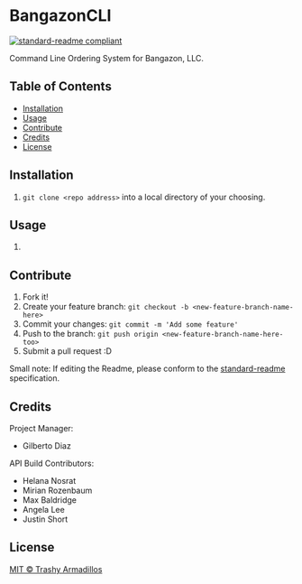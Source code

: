 # BangazonCLI
[![standard-readme compliant](https://img.shields.io/badge/readme%20style-standard-brightgreen.svg?style=flat-square)](https://github.com/RichardLitt/standard-readme)

Command Line Ordering System for Bangazon, LLC.

## Table of Contents

- [Installation](#installation)
- [Usage](#usage)   
- [Contribute](#contribute)
- [Credits](#credits)
- [License](#license)

## Installation
1. ```git clone <repo address>``` into a local directory of your choosing.


## Usage
1.


## Contribute
1. Fork it!
2. Create your feature branch:
```git checkout -b <new-feature-branch-name-here>```
3. Commit your changes:
```git commit -m 'Add some feature'```
4. Push to the branch:
```git push origin <new-feature-branch-name-here-too>```
5. Submit a pull request :D

Small note: If editing the Readme, please conform to the [standard-readme](https://github.com/RichardLitt/standard-readme) specification.

## Credits
Project Manager:
  - Gilberto Diaz

API Build Contributors:
  - Helana Nosrat
  - Mirian Rozenbaum
  - Max Baldridge
  - Angela Lee
  - Justin Short

## License
[MIT © Trashy Armadillos](./LICENSE)
